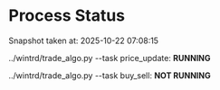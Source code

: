 # Process Status

Snapshot taken at: 2025-10-22 07:08:15

../wintrd/trade_algo.py --task price_update: **RUNNING**

../wintrd/trade_algo.py --task buy_sell: **NOT RUNNING**


